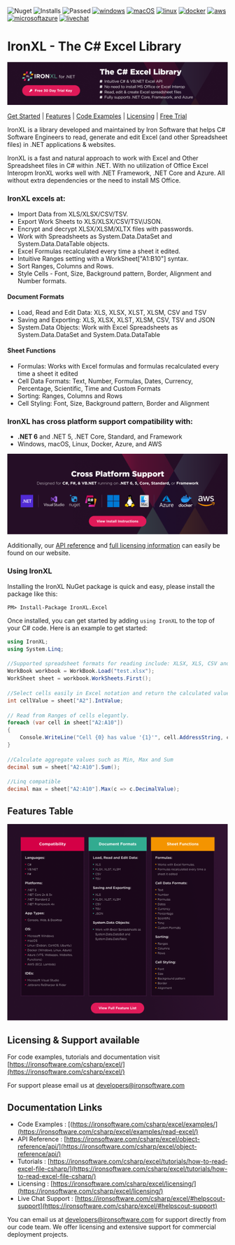 ![Nuget](https://img.shields.io/nuget/v/IronXL.Excel?color=informational&label=latest)  ![Installs](https://img.shields.io/nuget/dt/IronXL.Excel?color=informational&label=installs&logo=nuget)  ![Passed](https://img.shields.io/badge/build-%20%E2%9C%93%20514%20tests%20passed%20(0%20failed)%20-107C10?logo=visualstudio)  [![windows](https://img.shields.io/badge/%E2%80%8E%20-%20%E2%9C%93-107C10?logo=windows)](https://ironsoftware.com/csharp/excel/docs/) [![macOS](https://img.shields.io/badge/%E2%80%8E%20-%20%E2%9C%93-107C10?logo=apple)](https://ironsoftware.com/csharp/excel/docs/questions/macos) [![linux](https://img.shields.io/badge/%E2%80%8E%20-%20%E2%9C%93-107C10?logo=linux&logoColor=white)](https://ironsoftware.com/csharp/excel/docs/questions/linux) [![docker](https://img.shields.io/badge/%E2%80%8E%20-%20%E2%9C%93-107C10?logo=docker&logoColor=white)](https://ironsoftware.com/csharp/excel/docs/questions/docker-support) [![aws](https://img.shields.io/badge/%E2%80%8E%20-%20%E2%9C%93-107C10?logo=amazonaws)](https://ironsoftware.com/csharp/excel/docs/questions/aws-lambada-support) [![microsoftazure](https://img.shields.io/badge/%E2%80%8E%20-%20%E2%9C%93-107C10?logo=microsoftazure)](https://ironsoftware.com/csharp/excel/docs/questions/azure-support) [![livechat](https://img.shields.io/badge/Live%20Chat-Active-purple?logo=googlechat&logoColor=white)](https://ironsoftware.com/csharp/excel/#helpscout-support)

# IronXL - The C# Excel Library


[![IronXL NuGet Trial Banner Image](https://raw.githubusercontent.com/iron-software/iron-nuget-assets/main/IronXL-readme/nuget-trial-banner-large.png)](https://ironsoftware.com/csharp/excel/#trial-license)

[Get Started](https://ironsoftware.com/csharp/excel/docs/) | [Features](https://ironsoftware.com/csharp/excel/features/) | [Code Examples](https://ironsoftware.com/csharp/excel/examples/read-excel/) | [Licensing](https://ironsoftware.com/csharp/excel/licensing/) | [Free Trial](https://ironsoftware.com/csharp/excel/docs/#trial-license)

IronXL is a library developed and maintained by Iron Software that helps C# Software Engineers to read, generate and edit Excel (and other Spreadsheet files) in .NET applications & websites.

IronXL is a fast and natural approach to work with Excel and Other Spreadsheet files in C# within .NET. With no utilization of Office Excel Interopm IronXL works well with .NET Framework, .NET Core and Azure. All without extra dependencies or the need to install MS Office.

### IronXL excels at:
- Import Data from XLS/XLSX/CSV/TSV.
- Export Work Sheets to XLS/XLSX/CSV/TSV/JSON.
- Encrypt and decrypt XLSX/XLSM/XLTX files with passwords.
- Work with Spreadsheets as System.Data.DataSet and System.Data.DataTable objects.
- Excel Formulas recalculated every time a sheet it edited.
- Intuitive Ranges setting with a WorkSheet["A1:B10"] syntax.
- Sort Ranges, Columns and Rows.
- Style Cells - Font, Size, Background pattern, Border, Alignment and Number formats.

#### Document Formats
- Load, Read and Edit Data: XLS, XLSX, XLST, XLSM, CSV and TSV
- Saving and Exporting: XLS, XLSX, XLST, XLSM, CSV, TSV and JSON
- System.Data Objects: Work with Excel Spreadsheets as System.Data.DataSet and System.Data.DataTable

#### Sheet Functions
- Formulas: Works with Excel formulas and formulas recalculated every time a sheet it edited
- Cell Data Formats: Text, Number, Formulas, Dates, Currency, Percentage, Scientific, Time and Custom Formats
- Sorting: Ranges, Columns and Rows
- Cell Styling: Font, Size, Background pattern, Border and Alignment

### IronXL has cross platform support compatibility with:
- **.NET 6** and .NET 5, .NET Core, Standard, and Framework
- Windows, macOS, Linux, Docker, Azure, and AWS

[![IronXL Cross Platform Compatibility Support Image](https://raw.githubusercontent.com/iron-software/iron-nuget-assets/main/IronXL-readme/cross-platform-compatibility.png)](https://ironsoftware.com/csharp/excel/docs/)

Additionally, our [API reference](https://ironsoftware.com/csharp/excel/object-reference/api/) and [full licensing information](https://ironsoftware.com/csharp/excel/licensing/#trial-license) can easily be found on our website.

### Using IronXL
Installing the IronXL NuGet package is quick and easy, please install the package like this:
```
PM> Install-Package IronXL.Excel
```
Once installed, you can get started by adding `using IronXL` to the top of your C# code. Here is an example to get started:
```csharp
using IronXL;
using System.Linq;
    
//Supported spreadsheet formats for reading include: XLSX, XLS, CSV and TSV
WorkBook workbook = WorkBook.Load("test.xlsx");
WorkSheet sheet = workbook.WorkSheets.First();

//Select cells easily in Excel notation and return the calculated value
int cellValue = sheet["A2"].IntValue;

// Read from Ranges of cells elegantly.
foreach (var cell in sheet["A2:A10"])
{
	Console.WriteLine("Cell {0} has value '{1}'", cell.AddressString, cell.Text);
}

//Calculate aggregate values such as Min, Max and Sum
decimal sum = sheet["A2:A10"].Sum();

//Linq compatible
decimal max = sheet["A2:A10"].Max(c => c.DecimalValue);
```

## Features Table
[![IronXL Features Table](https://raw.githubusercontent.com/iron-software/iron-nuget-assets/main/IronXL-readme/features-table.png)](https://ironsoftware.com/csharp/excel/features/)

## Licensing & Support available
For code examples, tutorials and documentation visit [https://ironsoftware.com/csharp/excel/](https://ironsoftware.com/csharp/excel/)

For support please email us at developers@ironsoftware.com 

## Documentation Links

-   Code Examples : [(https://ironsoftware.com/csharp/excel/examples/](https://ironsoftware.com/csharp/excel/examples/read-excel/)
-   API Reference : [https://ironsoftware.com/csharp/excel/object-reference/api/](https://ironsoftware.com/csharp/excel/object-reference/api/)
-   Tutorials : [https://ironsoftware.com/csharp/excel/tutorials/how-to-read-excel-file-csharp/](https://ironsoftware.com/csharp/excel/tutorials/how-to-read-excel-file-csharp/)
-   Licensing : [https://ironsoftware.com/csharp/excel/licensing/](https://ironsoftware.com/csharp/excel/licensing/)
- Live Chat Support : [https://ironsoftware.com/csharp/excel/#helpscout-support](https://ironsoftware.com/csharp/excel/#helpscout-support)

You can email us at developers@ironsoftware.com for support directly from our code team. We offer licensing and extensive support for commercial deployment projects.
